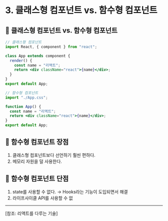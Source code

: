 # 3. 클래스형 컴포넌트 vs. 함수형 컴포넌트

## 🔖 클래스형 컴포넌트 vs. 함수형 컴포넌트

```jsx
// 클래스형 컴포넌트
import React, { component } from "react";

class App extends component {
  render() {
    const name = "리액트";
    return <div className="react">{name}</div>;
  }
}
export default App;

// 함수형 컴포넌트
import "./App.css";

function App() {
  const name = "리액트";
  return <div className="react">{name}</div>;
}
export default App;
```

## 🔖 함수형 컴포넌트 장점

1. 클래스형 컴포넌트보다 선언하기 훨씬 편하다.
2. 메모리 자원을 덜 사용한다.

## 🔖 함수형 컴포넌트 단점

1. state를 사용할 수 없다. → Hooks라는 기능이 도입되면서 해결
2. 라이프사이클 API를 사용할 수 없

---

[참조: 리액트를 다루는 기술]
